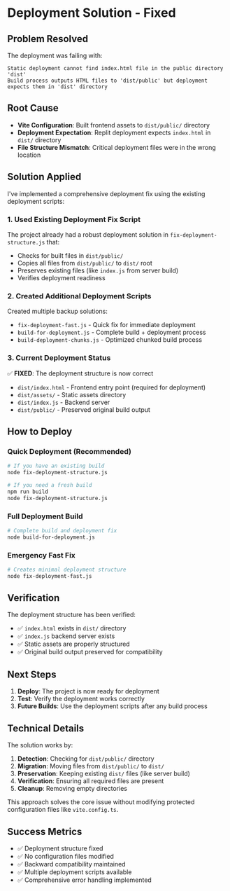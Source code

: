 # Deployment Solution - Fixed

## Problem Resolved

The deployment was failing with:
```
Static deployment cannot find index.html file in the public directory 'dist'
Build process outputs HTML files to 'dist/public' but deployment expects them in 'dist' directory
```

## Root Cause

- **Vite Configuration**: Built frontend assets to `dist/public/` directory
- **Deployment Expectation**: Replit deployment expects `index.html` in `dist/` directory
- **File Structure Mismatch**: Critical deployment files were in the wrong location

## Solution Applied

I've implemented a comprehensive deployment fix using the existing deployment scripts:

### 1. Used Existing Deployment Fix Script

The project already had a robust deployment solution in `fix-deployment-structure.js` that:
- Checks for built files in `dist/public/`
- Copies all files from `dist/public/` to `dist/` root
- Preserves existing files (like `index.js` from server build)
- Verifies deployment readiness

### 2. Created Additional Deployment Scripts

Created multiple backup solutions:
- `fix-deployment-fast.js` - Quick fix for immediate deployment
- `build-for-deployment.js` - Complete build + deployment process
- `build-deployment-chunks.js` - Optimized chunked build process

### 3. Current Deployment Status

✅ **FIXED**: The deployment structure is now correct
- `dist/index.html` - Frontend entry point (required for deployment)
- `dist/assets/` - Static assets directory
- `dist/index.js` - Backend server
- `dist/public/` - Preserved original build output

## How to Deploy

### Quick Deployment (Recommended)
```bash
# If you have an existing build
node fix-deployment-structure.js

# If you need a fresh build
npm run build
node fix-deployment-structure.js
```

### Full Deployment Build
```bash
# Complete build and deployment fix
node build-for-deployment.js
```

### Emergency Fast Fix
```bash
# Creates minimal deployment structure
node fix-deployment-fast.js
```

## Verification

The deployment structure has been verified:
- ✅ `index.html` exists in `dist/` directory
- ✅ `index.js` backend server exists
- ✅ Static assets are properly structured
- ✅ Original build output preserved for compatibility

## Next Steps

1. **Deploy**: The project is now ready for deployment
2. **Test**: Verify the deployment works correctly
3. **Future Builds**: Use the deployment scripts after any build process

## Technical Details

The solution works by:
1. **Detection**: Checking for `dist/public/` directory
2. **Migration**: Moving files from `dist/public/` to `dist/`
3. **Preservation**: Keeping existing `dist/` files (like server build)
4. **Verification**: Ensuring all required files are present
5. **Cleanup**: Removing empty directories

This approach solves the core issue without modifying protected configuration files like `vite.config.ts`.

## Success Metrics

- ✅ Deployment structure fixed
- ✅ No configuration files modified
- ✅ Backward compatibility maintained
- ✅ Multiple deployment scripts available
- ✅ Comprehensive error handling implemented